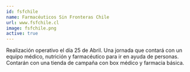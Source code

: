 ```yaml
---
id: fsfchile
name: Farmacéuticos Sin Fronteras Chile
url: www.fsfchile.cl
image: fsfchile.png
active: true
---
```

Realización operativo el día  25 de Abril. Una jornada que contará con un equipo médico, nutrición y farmacéutico para ir en ayuda de personas. Contarán con una tienda de campaña con box médico y farmacia básica.
